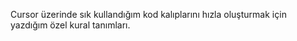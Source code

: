 Cursor üzerinde sık kullandığım kod kalıplarını hızla oluşturmak için yazdığım özel kural tanımları.
